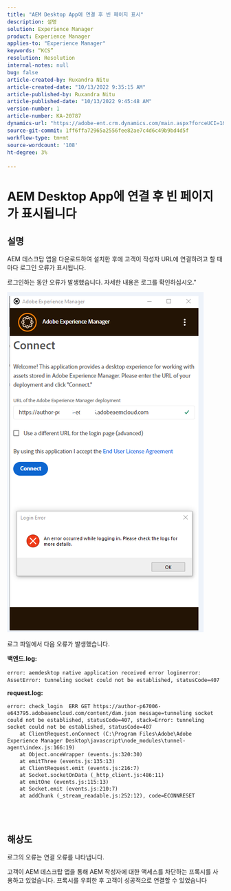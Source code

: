 ```yaml
---
title: "AEM Desktop App에 연결 후 빈 페이지 표시"
description: 설명
solution: Experience Manager
product: Experience Manager
applies-to: "Experience Manager"
keywords: “KCS”
resolution: Resolution
internal-notes: null
bug: false
article-created-by: Ruxandra Nitu
article-created-date: "10/13/2022 9:35:15 AM"
article-published-by: Ruxandra Nitu
article-published-date: "10/13/2022 9:45:48 AM"
version-number: 1
article-number: KA-20787
dynamics-url: "https://adobe-ent.crm.dynamics.com/main.aspx?forceUCI=1&pagetype=entityrecord&etn=knowledgearticle&id=86116b54-da4a-ed11-bba2-0022480866ad"
source-git-commit: 1ff6ffa72965a2556fee82ae7c4d6c49b9bd4d5f
workflow-type: tm+mt
source-wordcount: '108'
ht-degree: 3%

---
```


# AEM Desktop App에 연결 후 빈 페이지가 표시됩니다

## 설명


AEM 데스크탑 앱을 다운로드하여 설치한 후에 고객이 작성자 URL에 연결하려고 할 때마다 로그인 오류가 표시됩니다.

로그인하는 동안 오류가 발생했습니다. 자세한 내용은 로그를 확인하십시오.&quot;

![](assets/___9af7dcc5-db4a-ed11-bba2-0022480866ad___.png)

로그 파일에서 다음 오류가 발생했습니다.

<b>백엔드.log:</b>

`error: aemdesktop native application received error loginerror: AssetError: tunneling socket could not be established, statusCode=407`

<b>request.log:</b>




```
error: check_login  ERR GET https://author-p67006-e643795.adobeaemcloud.com/content/dam.json message=tunneling socket could not be established, statusCode=407, stack=Error: tunneling socket could not be established, statusCode=407
    at ClientRequest.onConnect (C:\Program Files\Adobe\Adobe Experience Manager Desktop\javascript\node_modules\tunnel-agent\index.js:166:19)
    at Object.onceWrapper (events.js:320:30)
    at emitThree (events.js:135:13)
    at ClientRequest.emit (events.js:216:7)
    at Socket.socketOnData (_http_client.js:486:11)
    at emitOne (events.js:115:13)
    at Socket.emit (events.js:210:7)
    at addChunk (_stream_readable.js:252:12), code=ECONNRESET
```


<br> 

## 해상도


로그의 오류는 연결 오류를 나타냅니다.

고객이 AEM 데스크탑 앱을 통해 AEM 작성자에 대한 액세스를 차단하는 프록시를 사용하고 있었습니다. 프록시를 우회한 후 고객이 성공적으로 연결할 수 있었습니다

